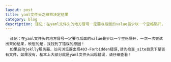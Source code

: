 ```yaml
---
layout: post
title: yaml文件头之细节决定结果
category: blog
description: 谨记：在yaml文件头的地方冒号一定要与后面的value最少以一个空格隔开，一次一次尝试出来的结果！
---
```



      谨记：在yaml文件头的地方冒号一定要与后面的value最少以一个空格隔开，一次一次尝试出来的结果，欣慰的是，我找到了错误的原因！
      如果启动jeklly服务器，访问浏览器出现403-Forbidden错误,请先检查_site目录下是否有文件，如果没有，基本上大部分就是yaml文件头出现错误，请仔细查看！
